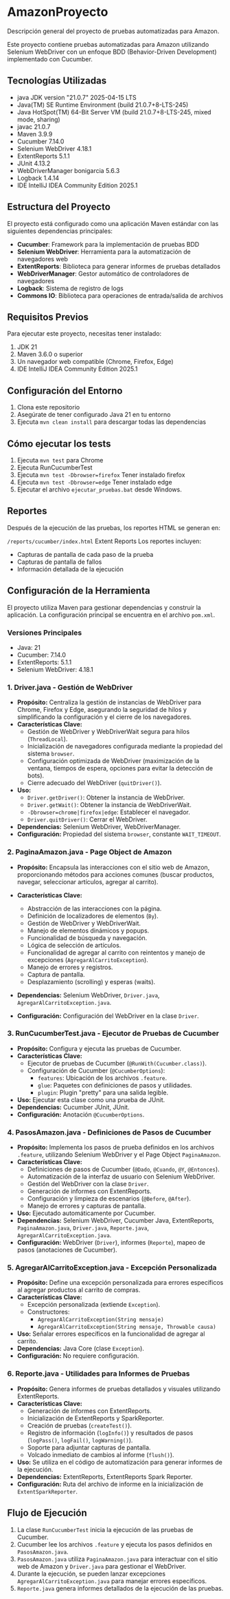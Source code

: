# AmazonProyecto
Descripción general del proyecto de pruebas automatizadas para Amazon.

Este proyecto contiene pruebas automatizadas para Amazon utilizando Selenium WebDriver con un enfoque BDD (Behavior-Driven Development) implementado con Cucumber.

## Tecnologías Utilizadas

- java JDK version "21.0.7" 2025-04-15 LTS
- Java(TM) SE Runtime Environment (build 21.0.7+8-LTS-245)
- Java HotSpot(TM) 64-Bit Server VM (build 21.0.7+8-LTS-245, mixed mode, sharing)
- javac 21.0.7
- Maven  3.9.9
- Cucumber 7.14.0
- Selenium WebDriver 4.18.1
- ExtentReports 5.1.1
- JUnit 4.13.2
- WebDriverManager bonigarcia 5.6.3
- Logback 1.4.14
- IDE IntelliJ IDEA Community Edition 2025.1

## Estructura del Proyecto

El proyecto está configurado como una aplicación Maven estándar con las siguientes dependencias principales:

- **Cucumber**: Framework para la implementación de pruebas BDD
- **Selenium WebDriver**: Herramienta para la automatización de navegadores web
- **ExtentReports**: Biblioteca para generar informes de pruebas detallados
- **WebDriverManager**: Gestor automático de controladores de navegadores
- **Logback**: Sistema de registro de logs
- **Commons IO**: Biblioteca para operaciones de entrada/salida de archivos

## Requisitos Previos

Para ejecutar este proyecto, necesitas tener instalado:

1. JDK 21
2. Maven 3.6.0 o superior
3. Un navegador web compatible (Chrome, Firefox, Edge)
4. IDE IntelliJ IDEA Community Edition 2025.1

## Configuración del Entorno

1. Clona este repositorio
2. Asegúrate de tener configurado Java 21 en tu entorno
3. Ejecuta `mvn clean install` para descargar todas las dependencias

## Cómo ejecutar los tests
1. Ejecuta `mvn test` para Chrome
2. Ejecuta RunCucumberTest 
3. Ejecuta `mvn test -Dbrowser=firefox` Tener instalado firefox
4. Ejecuta `mvn test -Dbrowser=edge` Tener instalado edge
5. Ejecutar el archivo `ejecutar_pruebas.bat` desde Windows.
   

## Reportes

Después de la ejecución de las pruebas, los reportes HTML se generan en:

`/reports/cucumber/index.html`
Extent Reports
Los reportes incluyen:
- Capturas de pantalla de cada paso de la prueba
- Capturas de pantalla de fallos
- Información detallada de la ejecución

## Configuración de la Herramienta

El proyecto utiliza Maven para gestionar dependencias y construir la aplicación. La configuración principal se encuentra en el archivo `pom.xml`.

### Versiones Principales

- Java: 21
- Cucumber: 7.14.0
- ExtentReports: 5.1.1
- Selenium WebDriver: 4.18.1

### 1.  Driver.java - Gestión de WebDriver

* **Propósito:** Centraliza la gestión de instancias de WebDriver para Chrome, Firefox y Edge, asegurando la seguridad de hilos y simplificando la configuración y el cierre de los navegadores.
* **Características Clave:**
    * Gestión de WebDriver y WebDriverWait segura para hilos (`ThreadLocal`).
    * Inicialización de navegadores configurada mediante la propiedad del sistema `browser`.
    * Configuración optimizada de WebDriver (maximización de la ventana, tiempos de espera, opciones para evitar la detección de bots).
    * Cierre adecuado del WebDriver (`quitDriver()`).
* **Uso:**
    * `Driver.getDriver()`:  Obtener la instancia de WebDriver.
    * `Driver.getWait()`: Obtener la instancia de WebDriverWait.
    * `-Dbrowser=chrome|firefox|edge`:  Establecer el navegador.
    * `Driver.quitDriver()`:  Cerrar el WebDriver.
* **Dependencias:** Selenium WebDriver, WebDriverManager.
* **Configuración:** Propiedad del sistema `browser`, constante `WAIT_TIMEOUT`.

### 2.  PaginaAmazon.java - Page Object de Amazon

* **Propósito:** Encapsula las interacciones con el sitio web de Amazon, proporcionando métodos para acciones comunes (buscar productos, navegar, seleccionar artículos, agregar al carrito).
* **Características Clave:**
    * Abstracción de las interacciones con la página.
    * Definición de localizadores de elementos (`By`).
    * Gestión de WebDriver y WebDriverWait.
    * Manejo de elementos dinámicos y popups.
    * Funcionalidad de búsqueda y navegación.
    * Lógica de selección de artículos.
    * Funcionalidad de agregar al carrito con reintentos y manejo de excepciones (`AgregarAlCarritoException`).
    * Manejo de errores y registros.
    * Captura de pantalla.
    * Desplazamiento (scrolling) y esperas (waits).

* **Dependencias:** Selenium WebDriver, `Driver.java`, `AgregarAlCarritoException.java`.
* **Configuración:** Configuración del WebDriver en la clase `Driver`.

### 3.  RunCucumberTest.java - Ejecutor de Pruebas de Cucumber

* **Propósito:** Configura y ejecuta las pruebas de Cucumber.
* **Características Clave:**
    * Ejecutor de pruebas de Cucumber (`@RunWith(Cucumber.class)`).
    * Configuración de Cucumber (`@CucumberOptions`):
        * `features`:  Ubicación de los archivos `.feature`.
        * `glue`:  Paquetes con definiciones de pasos y utilidades.
        * `plugin`:  Plugin "pretty" para una salida legible.
* **Uso:** Ejecutar esta clase como una prueba de JUnit.
* **Dependencias:** Cucumber JUnit, JUnit.
* **Configuración:** Anotación `@CucumberOptions`.

### 4.  PasosAmazon.java - Definiciones de Pasos de Cucumber

* **Propósito:** Implementa los pasos de prueba definidos en los archivos `.feature`, utilizando Selenium WebDriver y el Page Object `PaginaAmazon`.
* **Características Clave:**
    * Definiciones de pasos de Cucumber (`@Dado`, `@Cuando`, `@Y`, `@Entonces`).
    * Automatización de la interfaz de usuario con Selenium WebDriver.
    * Gestión del WebDriver con la clase `Driver`.
    * Generación de informes con ExtentReports.
    * Configuración y limpieza de escenarios (`@Before`, `@After`).
    * Manejo de errores y capturas de pantalla.
* **Uso:** Ejecutado automáticamente por Cucumber.
* **Dependencias:** Selenium WebDriver, Cucumber Java, ExtentReports, `PaginaAmazon.java`, `Driver.java`, `Reporte.java`, `AgregarAlCarritoException.java`.
* **Configuración:** WebDriver (`Driver`), informes (`Reporte`), mapeo de pasos (anotaciones de Cucumber).

### 5.  AgregarAlCarritoException.java - Excepción Personalizada

* **Propósito:** Define una excepción personalizada para errores específicos al agregar productos al carrito de compras.
* **Características Clave:**
    * Excepción personalizada (extiende `Exception`).
    * Constructores:
        * `AgregarAlCarritoException(String mensaje)`
        * `AgregarAlCarritoException(String mensaje, Throwable causa)`
* **Uso:** Señalar errores específicos en la funcionalidad de agregar al carrito.
* **Dependencias:** Java Core (clase `Exception`).
* **Configuración:** No requiere configuración.

### 6.  Reporte.java - Utilidades para Informes de Pruebas

* **Propósito:** Genera informes de pruebas detallados y visuales utilizando ExtentReports.
* **Características Clave:**
    * Generación de informes con ExtentReports.
    * Inicialización de ExtentReports y SparkReporter.
    * Creación de pruebas (`createTest()`).
    * Registro de información (`logInfo()`) y resultados de pasos (`logPass()`, `logFail()`, `logWarning()`).
    * Soporte para adjuntar capturas de pantalla.
    * Volcado inmediato de cambios al informe (`flush()`).
* **Uso:** Se utiliza en el código de automatización para generar informes de la ejecución.
* **Dependencias:** ExtentReports, ExtentReports Spark Reporter.
* **Configuración:** Ruta del archivo de informe en la inicialización de `ExtentSparkReporter`.

## Flujo de Ejecución

1.  La clase `RunCucumberTest` inicia la ejecución de las pruebas de Cucumber.
2.  Cucumber lee los archivos `.feature` y ejecuta los pasos definidos en `PasosAmazon.java`.
3.  `PasosAmazon.java` utiliza `PaginaAmazon.java` para interactuar con el sitio web de Amazon y `Driver.java` para gestionar el WebDriver.
4.  Durante la ejecución, se pueden lanzar excepciones `AgregarAlCarritoException.java` para manejar errores específicos.
5.  `Reporte.java` genera informes detallados de la ejecución de las pruebas.
